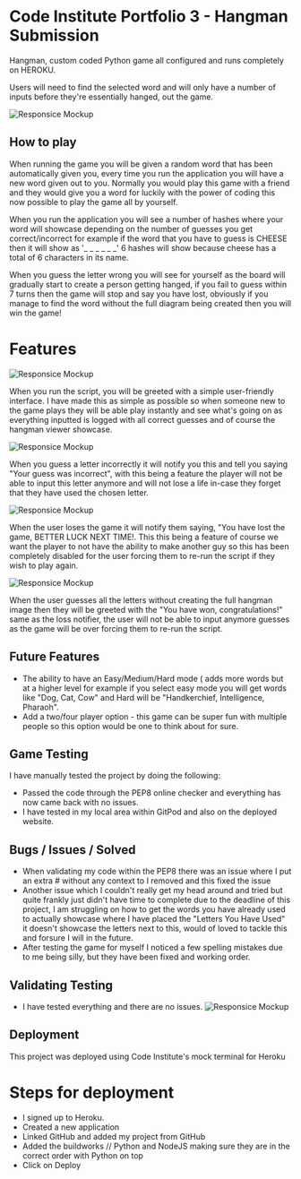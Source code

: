 # Code Institute Portfolio 3 - Hangman Submission

Hangman, custom coded Python game all configured and runs completely on HEROKU.

Users will need to find the selected word and will only have a number of inputs before they're essentially hanged, out the game.

![Responsice Mockup](https://cdn.discordapp.com/attachments/943259257753710684/943269859628830780/unknown.png)

## How to play
When running the game you will be given a random word that has been automatically given you, every time you run the application you will have a new word given out to you. Normally you would play this game with a friend and they would give you a word for luckily with the power of coding this now possible to play the game all by yourself.

When you run the application you will see a number of hashes where your word will showcase depending on the number of guesses you get correct/incorrect for example if the word that you have to guess is CHEESE then it will show as '_ _ _ _ _ _'  6 hashes will show because cheese has a total of 6 characters in its name. 

When you guess the letter wrong you will see for yourself as the board will gradually start to create a person getting hanged, if you fail to guess within 7 turns then the game will stop and say you have lost, obviously if you manage to find the word without the full diagram being created then you will win the game!

# Features
![Responsice Mockup](https://cdn.discordapp.com/attachments/919077234109739008/943243030264180736/unknown.png)

When you run the script, you will be greeted with a simple user-friendly interface. I have made this as simple as possible so when someone new to the game plays they will be able play instantly and see what's going on as everything inputted is logged with all correct guesses and of course the hangman viewer showcase.

![Responsice Mockup](https://cdn.discordapp.com/attachments/919077234109739008/943245808495628389/unknown.png)

When you guess a letter incorrectly it will notify you this and tell you saying "Your guess was incorrect", with this being a feature the player will not be able to input this letter anymore and will not lose a life in-case they forget that they have used the chosen letter.  

![Responsice Mockup](https://cdn.discordapp.com/attachments/919077234109739008/943250007237222510/unknown.png)

When the user loses the game it will notify them saying, "You have lost the game, BETTER LUCK NEXT TIME!. This this being a feature of course we want the player to not have the ability to make another guy so this has been completely disabled for the user forcing them to re-run the script if they wish to play again. 

![Responsice Mockup](https://cdn.discordapp.com/attachments/919077234109739008/943252403736686652/unknown.png)

When the user guesses all the letters without creating the full hangman image then they will be greeted with the "You have won, congratulations!" same as the loss notifier, the user will not be able to input anymore guesses as the game will be over forcing them to re-run the script. 

## Future Features
* The ability to have an Easy/Medium/Hard mode ( adds more words but at a higher level for example if you select easy mode you will get words like "Dog, Cat, Cow" and Hard will be "Handkerchief, Intelligence, Pharaoh". 
* Add a two/four player option - this game can be super fun with multiple people so this option would be one to think about for sure.

## Game Testing
I have manually tested the project by doing the following:
* Passed the code through the PEP8 online checker and everything has now came back with no issues.
* I have tested in my local area within GitPod and also on the deployed website.

## Bugs / Issues / Solved
* When validating my code within the PEP8 there was an issue where I put an extra # without any context to I removed and this fixed the issue
* Another issue which I couldn't really get my head around and tried but quite frankly just didn't have time to complete due to the deadline of this project, I am struggling on how to get the words you have already used to actually showcase where I have placed the "Letters You Have Used" it doesn't showcase the letters next to this, would of loved to tackle this and forsure I will in the future.
* After testing the game for myself I noticed a few spelling mistakes due to me being silly, but they have been fixed and working order.

## Validating Testing 
* I have tested everything and there are no issues. 
![Responsice Mockup](https://cdn.discordapp.com/attachments/943259257753710684/943259402457219072/unknown.png)

## Deployment
This project was deployed using Code Institute's mock terminal for Heroku
# Steps for deployment
* I signed up to Heroku.
* Created a new application
* Linked GitHub and added my project from GitHub
* Added the buildworks // Python and NodeJS making sure they are in the correct order with Python on top
* Click on Deploy
